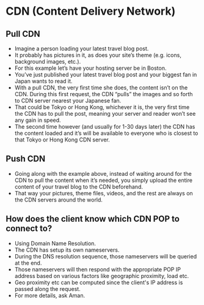 # CDN (Content Delivery Network)

## Pull CDN

- Imagine a person loading your latest travel blog post.
- It probably has pictures in it, as does your site’s theme (e.g. icons, background images, etc.).
- For this example let’s have your hosting server be in Boston.
- You’ve just published your latest travel blog post and your biggest fan in Japan wants to read it.
- With a pull CDN, the very first time she does, the content isn’t on the CDN. During this first request, the CDN “pulls” the images and so forth to CDN server nearest your Japanese fan.
- That could be Tokyo or Hong Kong, whichever it is, the very first time the CDN has to pull the post, meaning your server and reader won’t see any gain in speed.
- The second time however (and usually for 1-30 days later) the CDN has the content loaded and it’s will be available to everyone who is closest to that Tokyo or Hong Kong CDN server.

## Push CDN

- Going along with the example above, instead of waiting around for the CDN to pull the content when it’s needed, you simply upload the entire content of your travel blog to the CDN beforehand.
- That way your pictures, theme files, videos, and the rest are always on the CDN servers around the world.

## How does the client know which CDN POP to connect to?

- Using Domain Name Resolution.
- The CDN has setup its own nameservers.
- During the DNS resolution sequence, those nameservers will be queried at the end.
- Those nameservers will then respond with the appropriate POP IP address based on various factors like geographic proximity, load etc.
- Geo proximity etc can be computed since the client's IP address is passed along the request.
- For more details, ask Aman.